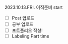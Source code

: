 2023.10.13.FRI. 이직준비 start

- [ ] Post 업로드
- [ ] 공부 업로드
- [ ] 포트폴리오 작성!  
- [ ] Labeling Part time 
